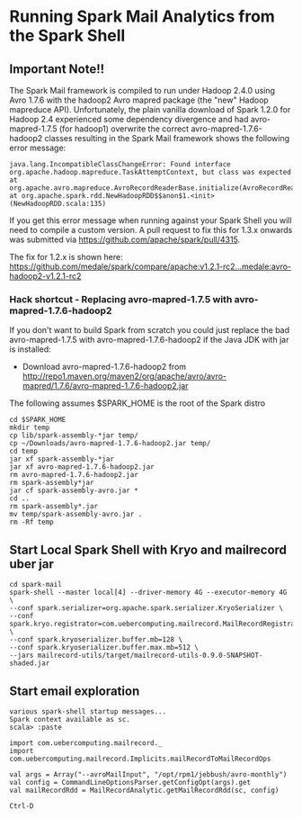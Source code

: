 # Running Spark Mail Analytics from the Spark Shell

## Important Note!!
The Spark Mail framework is compiled to run under Hadoop 2.4.0 using
Avro 1.7.6 with the hadoop2 Avro mapred package (the "new" Hadoop mapreduce
API). Unfortunately, the plain vanilla download of Spark 1.2.0 for Hadoop 2.4
experienced some dependency divergence and had avro-mapred-1.7.5 (for hadoop1)
overwrite the correct avro-mapred-1.7.6-hadoop2 classes resulting in the
Spark Mail framework shows the following error message:

```
java.lang.IncompatibleClassChangeError: Found interface org.apache.hadoop.mapreduce.TaskAttemptContext, but class was expected
at org.apache.avro.mapreduce.AvroRecordReaderBase.initialize(AvroRecordReaderBase.java:87)
at org.apache.spark.rdd.NewHadoopRDD$$anon$1.<init>(NewHadoopRDD.scala:135)
```

If you get this error message when running against your Spark Shell you will
need to compile a custom version. A pull request to fix this for 1.3.x onwards was
submitted via https://github.com/apache/spark/pull/4315.

The fix for 1.2.x is shown here:
https://github.com/medale/spark/compare/apache:v1.2.1-rc2...medale:avro-hadoop2-v1.2.1-rc2

### Hack shortcut - Replacing avro-mapred-1.7.5 with avro-mapred-1.7.6-hadoop2
If you don't want to build Spark from scratch you could just replace the
bad avro-mapred-1.7.5 with avro-mapred-1.7.6-hadoop2 if the Java
JDK with jar is installed:

* Download avro-mapred-1.7.6-hadoop2 from http://repo1.maven.org/maven2/org/apache/avro/avro-mapred/1.7.6/avro-mapred-1.7.6-hadoop2.jar

The following assumes $SPARK_HOME is the root of the Spark distro
```
cd $SPARK_HOME
mkdir temp
cp lib/spark-assembly-*jar temp/
cp ~/Downloads/avro-mapred-1.7.6-hadoop2.jar temp/
cd temp
jar xf spark-assembly-*jar
jar xf avro-mapred-1.7.6-hadoop2.jar
rm avro-mapred-1.7.6-hadoop2.jar
rm spark-assembly*jar
jar cf spark-assembly-avro.jar *
cd ..
rm spark-assembly*.jar
mv temp/spark-assembly-avro.jar .
rm -Rf temp
```

## Start Local Spark Shell with Kryo and mailrecord uber jar
```
cd spark-mail
spark-shell --master local[4] --driver-memory 4G --executor-memory 4G \
--conf spark.serializer=org.apache.spark.serializer.KryoSerializer \
--conf spark.kryo.registrator=com.uebercomputing.mailrecord.MailRecordRegistrator \
--conf spark.kryoserializer.buffer.mb=128 \
--conf spark.kryoserializer.buffer.max.mb=512 \
--jars mailrecord-utils/target/mailrecord-utils-0.9.0-SNAPSHOT-shaded.jar
```

## Start email exploration

```
various spark-shell startup messages...
Spark context available as sc.
scala> :paste

import com.uebercomputing.mailrecord._
import com.uebercomputing.mailrecord.Implicits.mailRecordToMailRecordOps

val args = Array("--avroMailInput", "/opt/rpm1/jebbush/avro-monthly")
val config = CommandLineOptionsParser.getConfigOpt(args).get
val mailRecordRdd = MailRecordAnalytic.getMailRecordRdd(sc, config)

Ctrl-D


```
